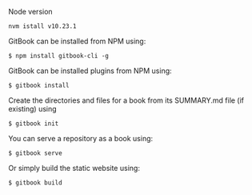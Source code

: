 Node version

```shell
nvm istall v10.23.1

```

GitBook can be installed from NPM using:

```shell
$ npm install gitbook-cli -g

```

GitBook can be installed plugins from NPM using:

```shell
$ gitbook install

```

Create the directories and files for a book from its SUMMARY.md file (if existing) using

```shell
$ gitbook init
```

You can serve a repository as a book using:

```shell
$ gitbook serve
```

Or simply build the static website using:

```shell
$ gitbook build
```
